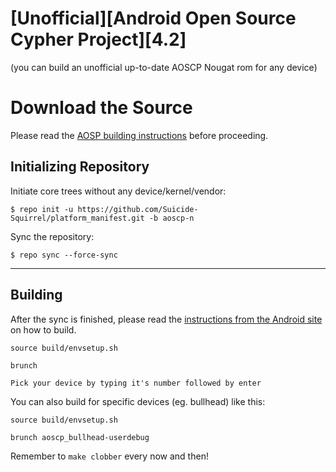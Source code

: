 [Unofficial][Android Open Source Cypher Project][4.2]
====================================
(you can build an unofficial up-to-date AOSCP Nougat rom for any device)

Download the Source
===================

Please read the [AOSP building instructions](http://source.android.com/source/index.html) before proceeding.

Initializing Repository
-----------------------

Initiate core trees without any device/kernel/vendor:

    $ repo init -u https://github.com/Suicide-Squirrel/platform_manifest.git -b aoscp-n

Sync the repository:

    $ repo sync --force-sync

***

Building
--------

After the sync is finished, please read the [instructions from the Android site](http://s.android.com/source/building.html) on how to build.

    source build/envsetup.sh
    
    brunch
    
    Pick your device by typing it's number followed by enter

You can also build for specific devices (eg. bullhead) like this:

    source build/envsetup.sh

    brunch aoscp_bullhead-userdebug

Remember to `make clobber` every now and then!
